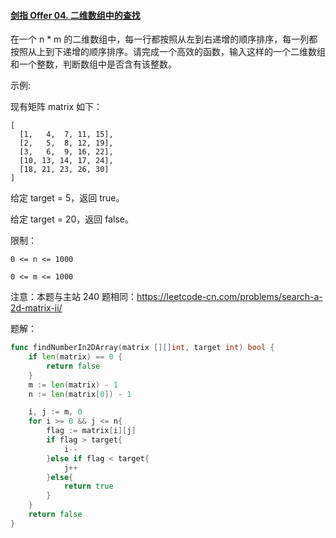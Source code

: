 #### [剑指 Offer 04. 二维数组中的查找](https://leetcode.cn/problems/er-wei-shu-zu-zhong-de-cha-zhao-lcof/)

在一个 n * m 的二维数组中，每一行都按照从左到右递增的顺序排序，每一列都按照从上到下递增的顺序排序。请完成一个高效的函数，输入这样的一个二维数组和一个整数，判断数组中是否含有该整数。

 

示例:

现有矩阵 matrix 如下：

```
[
  [1,   4,  7, 11, 15],
  [2,   5,  8, 12, 19],
  [3,   6,  9, 16, 22],
  [10, 13, 14, 17, 24],
  [18, 21, 23, 26, 30]
]
```

给定 target = 5，返回 true。

给定 target = 20，返回 false。

 

限制：

```
0 <= n <= 1000

0 <= m <= 1000
```

 

注意：本题与主站 240 题相同：https://leetcode-cn.com/problems/search-a-2d-matrix-ii/



题解：

```go
func findNumberIn2DArray(matrix [][]int, target int) bool {
    if len(matrix) == 0 {
        return false
    }
    m := len(matrix) - 1
    n := len(matrix[0]) - 1

	i, j := m, 0
	for i >= 0 && j <= n{
    	flag := matrix[i][j]
    	if flag > target{
        	i--
    	}else if flag < target{
        	j++
    	}else{
        	return true
    	}
	}
	return false
}
```


